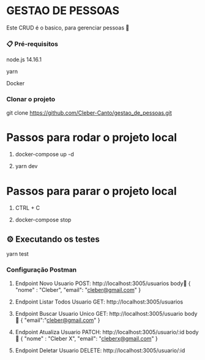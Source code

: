 # GESTAO DE PESSOAS

Este CRUD é o basico, para gerenciar pessoas 🚀

### 📋 Pré-requisitos

node.js 14.16.1

yarn 

Docker 

### Clonar o projeto

git clone https://github.com/Cleber-Canto/gestao_de_pessoas.git

# Passos para rodar o projeto local

1. docker-compose up -d 

2. yarn dev 

# Passos para parar o projeto local

1. CTRL + C

2. docker-compose stop 

## ⚙️ Executando os testes

yarn test 

### Configuração Postman

1. Endpoint Novo Usuario POST: http://localhost:3005/usuarios
   body🧮
   {
   "nome" : "Cleber",
   "email": "cleber@gmail.com"
   }

2. Endpoint Listar Todos Usuario GET: http://localhost:3005/usuarios

3. Endpoint Buscar Usuario Unico GET: http://localhost:3005/usuario
   body🧮
   {
   "email":"cleber@gmail.com"
   }

4. Endpoint Atualiza Usuario PATCH: http://localhost:3005/usuario/:id
   body🧮
   {
   "nome" : "Cleber X",
   "email": "cleberx@gmail.com"
   }

5. Endpoint Deletar Usuario DELETE: http://localhost:3005/usuario/:id


